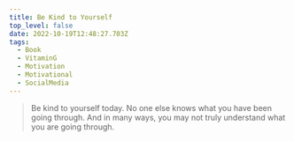 ```yaml
---
title: Be Kind to Yourself
top_level: false
date: 2022-10-19T12:48:27.703Z
tags:
  - Book
  - VitaminG
  - Motivation
  - Motivational
  - SocialMedia
---
```

> Be kind to yourself today. No one else knows what you have been going through. And in many ways, you may not truly understand what you are going through.